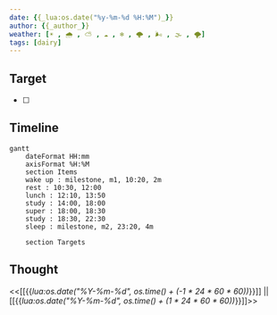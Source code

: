 ```yaml
---
date: {{_lua:os.date("%y-%m-%d %H:%M")_}}
author: {{_author_}}
weather: [☀ , 🌧 , ⛅ , ☁ , ❄ , 🌩 , 🌬 , 🌫 , 🌪]
tags: [dairy]
---
```


## Target

- [ ]

## Timeline

```mermaid
gantt
    dateFormat HH:mm
    axisFormat %H:%M
	section Items
    wake up : milestone, m1, 10:20, 2m
    rest : 10:30, 12:00
	lunch : 12:10, 13:50
	study : 14:00, 18:00
	super : 18:00, 18:30
	study : 18:30, 22:30
	sleep : milestone, m2, 23:20, 4m

	section Targets

```

## Thought

<<[[{{_lua:os.date("%Y-%m-%d", os.time() + (-1 * 24 * 60 * 60))_}}]] || [[{{_lua:os.date("%Y-%m-%d", os.time() + (1 * 24 * 60 * 60))_}}]]>>

